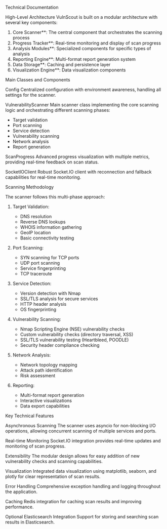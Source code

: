 Technical Documentation

High-Level Architecture
VulnScout is built on a modular architecture with several key components:

1. Core Scanner**: The central component that orchestrates the scanning process
2. Progress Tracker**: Real-time monitoring and display of scan progress
3. Analysis Modules**: Specialized components for specific types of analysis
4. Reporting Engine**: Multi-format report generation system
5. Data Storage**: Caching and persistence layer
6. Visualization Engine**: Data visualization components

Main Classes and Components

Config
Centralized configuration with environment awareness, handling all settings for the scanner.

 VulnerabilityScanner
Main scanner class implementing the core scanning logic and orchestrating different scanning phases:
- Target validation
- Port scanning
- Service detection
- Vulnerability scanning
- Network analysis
- Report generation

 ScanProgress
Advanced progress visualization with multiple metrics, providing real-time feedback on scan status.

SocketIOClient
Robust Socket.IO client with reconnection and fallback capabilities for real-time monitoring.

Scanning Methodology

The scanner follows this multi-phase approach:

1. Target Validation:
   - DNS resolution
   - Reverse DNS lookups
   - WHOIS information gathering
   - GeoIP location
   - Basic connectivity testing

2. Port Scanning:
   - SYN scanning for TCP ports
   - UDP port scanning
   - Service fingerprinting
   - TCP traceroute

3. Service Detection:
   - Version detection with Nmap
   - SSL/TLS analysis for secure services
   - HTTP header analysis
   - OS fingerprinting

4. Vulnerability Scanning:
   - Nmap Scripting Engine (NSE) vulnerability checks
   - Custom vulnerability checks (directory traversal, XSS)
   - SSL/TLS vulnerability testing (Heartbleed, POODLE)
   - Security header compliance checking

5. Network Analysis:
   - Network topology mapping
   - Attack path identification
   - Risk assessment

6. Reporting:
   - Multi-format report generation
   - Interactive visualizations
   - Data export capabilities

 Key Technical Features

Asynchronous Scanning
The scanner uses asyncio for non-blocking I/O operations, allowing concurrent scanning of multiple services and ports.

Real-time Monitoring
Socket.IO integration provides real-time updates and monitoring of scan progress.

Extensibility
The modular design allows for easy addition of new vulnerability checks and scanning capabilities.

Visualization
Integrated data visualization using matplotlib, seaborn, and plotly for clear representation of scan results.

Error Handling
Comprehensive exception handling and logging throughout the application.

Caching
Redis integration for caching scan results and improving performance.

Optional Elasticsearch Integration
Support for storing and searching scan results in Elasticsearch.
